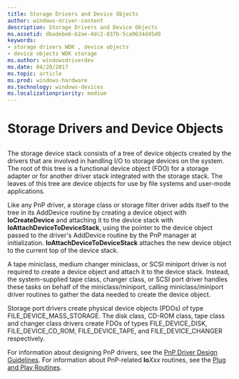 ```yaml
---
title: Storage Drivers and Device Objects
author: windows-driver-content
description: Storage Drivers and Device Objects
ms.assetid: dbadebe6-b2ae-4dc2-837b-5ca9634d45d0
keywords:
- storage drivers WDK , device objects
- device objects WDK storage
ms.author: windowsdriverdev
ms.date: 04/20/2017
ms.topic: article
ms.prod: windows-hardware
ms.technology: windows-devices
ms.localizationpriority: medium
---
```


# Storage Drivers and Device Objects


## <span id="ddk_storage_drivers_and_device_objects_kg"></span><span id="DDK_STORAGE_DRIVERS_AND_DEVICE_OBJECTS_KG"></span>


The storage device stack consists of a tree of device objects created by the drivers that are involved in handling I/O to storage devices on the system. The root of this tree is a functional device object (FDO) for a storage adapter or for another driver stack integrated with the storage stack. The leaves of this tree are device objects for use by file systems and user-mode applications.

Like any PnP driver, a storage class or storage filter driver adds itself to the tree in its AddDevice routine by creating a device object with **IoCreateDevice** and attaching it to the device stack with **IoAttachDeviceToDeviceStack**, using the pointer to the device object passed to the driver's AddDevice routine by the PnP manager at initialization. **IoAttachDeviceToDeviceStack** attaches the new device object to the current top of the device stack.

A tape miniclass, medium changer miniclass, or SCSI miniport driver is not required to create a device object and attach it to the device stack. Instead, the system-supplied tape class, changer class, or SCSI port driver handles these tasks on behalf of the miniclass/miniport, calling miniclass/miniport driver routines to gather the data needed to create the device object.

Storage port drivers create physical device objects (PDOs) of type FILE\_DEVICE\_MASS\_STORAGE. The disk class, CD-ROM class, tape class and changer class drivers create FDOs of types FILE\_DEVICE\_DISK, FILE\_DEVICE\_CD\_ROM, FILE\_DEVICE\_TAPE, and FILE\_DEVICE\_CHANGER respectively.

For information about designing PnP drivers, see the [PnP Driver Design Guidelines](https://msdn.microsoft.com/library/windows/hardware/ff559623). For information about PnP-related **Io***Xxx* routines, see the [Plug and Play Routines](https://msdn.microsoft.com/library/windows/hardware/ff558809).

 

 




